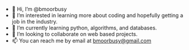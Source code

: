 - 👋 Hi, I’m @bmoorbusy
- 👀 I’m interested in learning more about coding and hopefully getting a job in the industry.
- 🌱 I’m currently learning python, algorithms, and databases.
- 💞️ I’m looking to collaborate on web based projects. 
- 📫 You can reach me by email at bmoorbusy@gmail.com

<!---

--->
